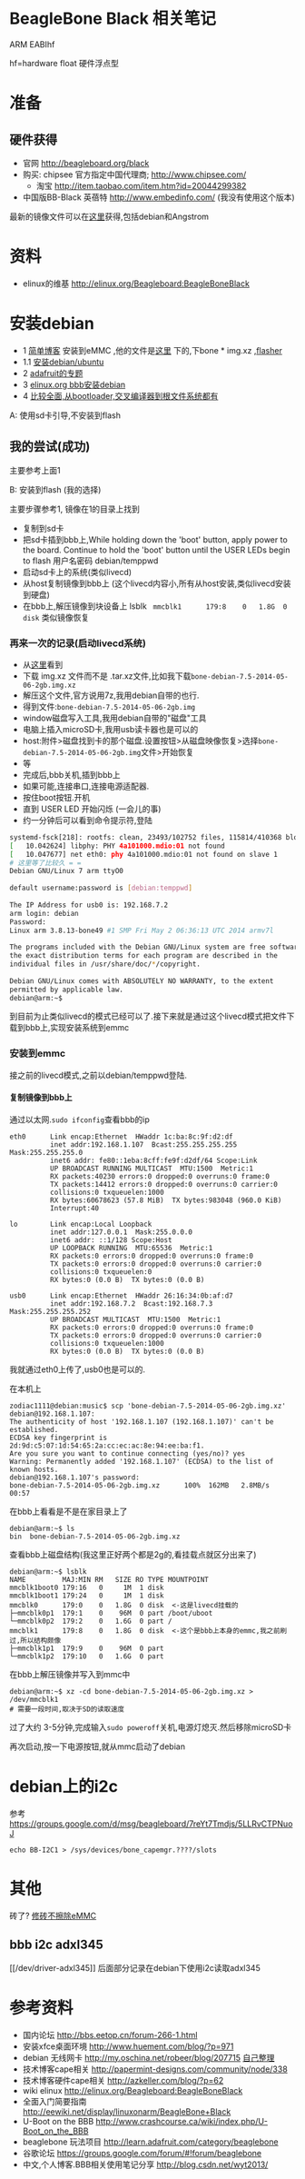 # BeagleBone Black 相关笔记

ARM EABIhf

hf=hardware float 硬件浮点型

# 准备
##  硬件获得
* 官网 http://beagleboard.org/black
* 购买: chipsee 官方指定中国代理商;  http://www.chipsee.com/  
  * 淘宝 http://item.taobao.com/item.htm?id=20044299382
* 中国版BB-Black 英蓓特 http://www.embedinfo.com/ (我没有使用这个版本)

最新的镜像文件可以在[这里](http://beagleboard.org/latest-images/)获得,包括debian和Angstrom
# 资料

* elinux的维基 http://elinux.org/Beagleboard:BeagleBoneBlack

# 安装debian

* 1 [简单博客](http://blogs.bu.edu/mhirsch/2013/11/install-debian-7-to-emmc-internal-flash-drive-of-beaglebone-black/) 安装到eMMC ,他的文件是[这里](https://rcn-ee.net/deb/microsd/wheezy/) 下的,下bone * img.xz ,[flasher](https://rcn-ee.net/deb/flasher/wheezy/)
* 1.1 [安装debian/ubuntu](http://www.gigamegablog.com/2012/09/03/ubuntu-on-the-beaglebone-enabling-analog-in-pwm-i2c-and-spi/)
* 2 [adafruit的专题](http://learn.adafruit.com/downloads/pdf/beaglebone-black-installing-operating-systems.pdf)
* 3 [elinux.org bbb安装debian](http://elinux.org/Beagleboard:Debian_On_BeagleBone_Black)
* 4 [比较全面,从bootloader,交叉编译器到根文件系统都有](http://eewiki.net/display/linuxonarm/BeagleBone+Black)


A: 使用sd卡引导,不安装到flash

## 我的尝试(成功)

主要参考上面1

B: 安装到flash (我的选择)

主要步骤参考1, 镜像在1的目录上找到

* 复制到sd卡
* 把sd卡插到bbb上,While holding down the 'boot' button, apply power to the board. Continue to hold the 'boot' button until the USER LEDs begin to flash 用户名密码 debian/temppwd
* 启动sd卡上的系统(类似livecd)
* 从host复制镜像到bbb上 (这个livecd内容小,所有从host安装,类似livecd安装到硬盘)
* 在bbb上,解压镜像到块设备上 lsblk ` mmcblk1      179:8    0   1.8G  0 disk` 类似镜像恢复

### 再来一次的记录(启动livecd系统)

* 从[这里](http://elinux.org/Beagleboard:Debian_On_BeagleBone_Black)看到
* 下载 img.xz 文件而不是 .tar.xz文件,比如我下载`bone-debian-7.5-2014-05-06-2gb.img.xz`
* 解压这个文件,官方说用7z,我用debian自带的也行.
* 得到文件:`bone-debian-7.5-2014-05-06-2gb.img`
* window磁盘写入工具,我用debian自带的"磁盘"工具
* 电脑上插入microSD卡,我用usb读卡器也是可以的
* host:附件>磁盘找到卡的那个磁盘.设置按钮>从磁盘映像恢复>选择`bone-debian-7.5-2014-05-06-2gb.img`文件>开始恢复
* 等
* 完成后,bbb关机,插到bbb上
* 如果可能,连接串口,连接电源适配器.
* 按住boot按钮.开机
* 直到 USER LED 开始闪烁 (一会儿的事)
* 约一分钟后可以看到命令提示符,登陆

```bash
systemd-fsck[218]: rootfs: clean, 23493/102752 files, 115814/410368 blocks              
[   10.042624] libphy: PHY 4a101000.mdio:01 not found                                   
[   10.047677] net eth0: phy 4a101000.mdio:01 not found on slave 1                      
# 这里等了比较久 = =                                                                                   
Debian GNU/Linux 7 arm ttyO0                                                            
	                                                                                    
default username:password is [debian:temppwd]                                           
	                                                                                    
The IP Address for usb0 is: 192.168.7.2                                                 
arm login: debian                                                                       
Password:                                                                               
Linux arm 3.8.13-bone49 #1 SMP Fri May 2 06:36:13 UTC 2014 armv7l                       
	                                                                                    
The programs included with the Debian GNU/Linux system are free software;               
the exact distribution terms for each program are described in the                      
individual files in /usr/share/doc/*/copyright.                                         
	                                                                                    
Debian GNU/Linux comes with ABSOLUTELY NO WARRANTY, to the extent                       
permitted by applicable law.                                                            
debian@arm:~$ 
```

到目前为止类似livecd的模式已经可以了.接下来就是通过这个livecd模式把文件下载到bbb上,实现安装系统到emmc

### 安装到emmc

接之前的livecd模式,之前以debian/temppwd登陆.

#### 复制镜像到bbb上

通过以太网.`sudo ifconfig`查看bbb的ip


	eth0      Link encap:Ethernet  HWaddr 1c:ba:8c:9f:d2:df  
		      inet addr:192.168.1.107  Bcast:255.255.255.255  Mask:255.255.255.0
		      inet6 addr: fe80::1eba:8cff:fe9f:d2df/64 Scope:Link
		      UP BROADCAST RUNNING MULTICAST  MTU:1500  Metric:1
		      RX packets:40230 errors:0 dropped:0 overruns:0 frame:0
		      TX packets:14412 errors:0 dropped:0 overruns:0 carrier:0
		      collisions:0 txqueuelen:1000 
		      RX bytes:60678623 (57.8 MiB)  TX bytes:983048 (960.0 KiB)
		      Interrupt:40 

	lo        Link encap:Local Loopback  
		      inet addr:127.0.0.1  Mask:255.0.0.0
		      inet6 addr: ::1/128 Scope:Host
		      UP LOOPBACK RUNNING  MTU:65536  Metric:1
		      RX packets:0 errors:0 dropped:0 overruns:0 frame:0
		      TX packets:0 errors:0 dropped:0 overruns:0 carrier:0
		      collisions:0 txqueuelen:0 
		      RX bytes:0 (0.0 B)  TX bytes:0 (0.0 B)

	usb0      Link encap:Ethernet  HWaddr 26:16:34:0b:af:d7  
		      inet addr:192.168.7.2  Bcast:192.168.7.3  Mask:255.255.255.252
		      UP BROADCAST MULTICAST  MTU:1500  Metric:1
		      RX packets:0 errors:0 dropped:0 overruns:0 frame:0
		      TX packets:0 errors:0 dropped:0 overruns:0 carrier:0
		      collisions:0 txqueuelen:1000 
		      RX bytes:0 (0.0 B)  TX bytes:0 (0.0 B)

我就通过eth0上传了,usb0也是可以的.

在本机上

	zodiac1111@debian:music$ scp 'bone-debian-7.5-2014-05-06-2gb.img.xz' debian@192.168.1.107:
	The authenticity of host '192.168.1.107 (192.168.1.107)' can't be established.
	ECDSA key fingerprint is 2d:9d:c5:07:1d:54:65:2a:cc:ec:ac:8e:94:ee:ba:f1.
	Are you sure you want to continue connecting (yes/no)? yes
	Warning: Permanently added '192.168.1.107' (ECDSA) to the list of known hosts.
	debian@192.168.1.107's password: 
	bone-debian-7.5-2014-05-06-2gb.img.xz      100%  162MB   2.8MB/s   00:57 

在bbb上看看是不是在家目录上了

	debian@arm:~$ ls
	bin  bone-debian-7.5-2014-05-06-2gb.img.xz

查看bbb上磁盘结构(我这里正好两个都是2g的,看挂载点就区分出来了)

	debian@arm:~$ lsblk
	NAME         MAJ:MIN RM   SIZE RO TYPE MOUNTPOINT
	mmcblk1boot0 179:16   0     1M  1 disk 
	mmcblk1boot1 179:24   0     1M  1 disk 
	mmcblk0      179:0    0   1.8G  0 disk  <-这是livecd挂载的
	├─mmcblk0p1  179:1    0    96M  0 part /boot/uboot
	└─mmcblk0p2  179:2    0   1.6G  0 part /
	mmcblk1      179:8    0   1.8G  0 disk  <-这个是bbb上本身的emmc,我之前刷过,所以结构颇像
	├─mmcblk1p1  179:9    0    96M  0 part 
	└─mmcblk1p2  179:10   0   1.6G  0 part 

在bbb上解压镜像并写入到mmc中

	debian@arm:~$ xz -cd bone-debian-7.5-2014-05-06-2gb.img.xz > /dev/mmcblk1
	# 需要一段时间,取决于SD的读取速度

过了大约 3-5分钟,完成输入`sudo poweroff`关机,电源灯熄灭.然后移除microSD卡

再次启动,按一下电源按钮,就从mmc启动了debian

# debian上的i2c

参考 https://groups.google.com/d/msg/beagleboard/7reYt7Tmdjs/5LLRvCTPNuoJ


    echo BB-I2C1 > /sys/devices/bone_capemgr.????/slots

# 其他

砖了? [修砖不擦除eMMC](http://hipstercircuits.com/unbrick-beaglebone-black-without-erasing-emmc/)

## bbb i2c adxl345

[[/dev/driver-adxl345]] 后面部分记录在debian下使用i2c读取adxl345 
# 参考资料
* 国内论坛 http://bbs.eetop.cn/forum-266-1.html
* 安装xfce桌面环境 http://www.huement.com/blog/?p=971
* debian 无线网卡 http://my.oschina.net/robeer/blog/207715 [自己整理](bbb-debian-wifi)
* 技术博客cape相关 http://papermint-designs.com/community/node/338
* 技术博客硬件cape相关 http://azkeller.com/blog/?p=62
* wiki elinux http://elinux.org/Beagleboard:BeagleBoneBlack
* 全面入门简要指南 http://eewiki.net/display/linuxonarm/BeagleBone+Black
* U-Boot on the BBB http://www.crashcourse.ca/wiki/index.php/U-Boot_on_the_BBB
* beaglebone 玩法项目 http://learn.adafruit.com/category/beaglebone
* 谷歌论坛 https://groups.google.com/forum/#!forum/beaglebone
* 中文,个人博客.BBB相关使用笔记分享 http://blog.csdn.net/wyt2013/

